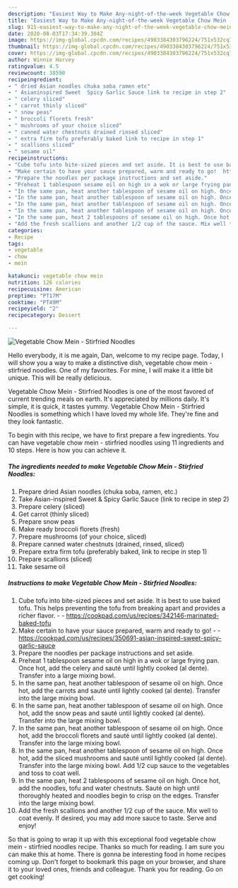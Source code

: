 ```yaml
---
description: "Easiest Way to Make Any-night-of-the-week Vegetable Chow Mein - Stirfried Noodles"
title: "Easiest Way to Make Any-night-of-the-week Vegetable Chow Mein - Stirfried Noodles"
slug: 915-easiest-way-to-make-any-night-of-the-week-vegetable-chow-mein-stirfried-noodles
date: 2020-08-03T17:34:39.304Z
image: https://img-global.cpcdn.com/recipes/4903384303796224/751x532cq70/vegetable-chow-mein-stirfried-noodles-recipe-main-photo.jpg
thumbnail: https://img-global.cpcdn.com/recipes/4903384303796224/751x532cq70/vegetable-chow-mein-stirfried-noodles-recipe-main-photo.jpg
cover: https://img-global.cpcdn.com/recipes/4903384303796224/751x532cq70/vegetable-chow-mein-stirfried-noodles-recipe-main-photo.jpg
author: Winnie Harvey
ratingvalue: 4.5
reviewcount: 38590
recipeingredient:
- " dried Asian noodles chuka soba ramen etc"
- " Asianinspired Sweet  Spicy Garlic Sauce link to recipe in step 2"
- " celery sliced"
- " carrot thinly sliced"
- " snow peas"
- " broccoli florets fresh"
- " mushrooms of your choice sliced"
- " canned water chestnuts drained rinsed sliced"
- " extra firm tofu preferably baked link to recipe in step 1"
- " scallions sliced"
- " sesame oil"
recipeinstructions:
- "Cube tofu into bite-sized pieces and set aside. It is best to use baked tofu. This helps preventing the tofu from breaking apart and provides a richer flavor.  https://cookpad.com/us/recipes/342146-marinated-baked-tofu"
- "Make certain to have your sauce prepared, warm and ready to go!  https://cookpad.com/us/recipes/350691-asian-inspired-sweet-spicy-garlic-sauce"
- "Prepare the noodles per package instructions and set aside."
- "Preheat 1 tablespoon sesame oil on high in a wok or large frying pan. Once hot, add the celery and sauté until lightly cooked (al dente). Transfer into a large mixing bowl."
- "In the same pan, heat another tablespoon of sesame oil on high. Once hot, add the carrots and sauté until lightly cooked (al dente). Transfer into the large mixing bowl."
- "In the same pan, heat another tablespoon of sesame oil on high. Once hot, add the snow peas and sauté until lightly cooked (al dente). Transfer into the large mixing bowl."
- "In the same pan, heat another tablespoon of sesame oil on high. Once hot, add the broccoli florets and sauté until lightly cooked (al dente). Transfer into the large mixing bowl."
- "In the same pan, heat another tablespoon of sesame oil on high. Once hot, add the sliced mushrooms and sauté until lightly cooked (al dente). Transfer into the large mixing bowl. Add 1/2 cup sauce to the vegetables and toss to coat well."
- "In the same pan, heat 2 tablespoons of sesame oil on high. Once hot, add the noodles, tofu and water chestnuts. Sauté on high until thoroughly heated and noodles begin to crisp on the edges. Transfer into the large mixing bowl."
- "Add the fresh scallions and another 1/2 cup of the sauce. Mix well to coat evenly. If desired, you may add more sauce to taste. Serve and enjoy!"
categories:
- Recipe
tags:
- vegetable
- chow
- mein

katakunci: vegetable chow mein 
nutrition: 126 calories
recipecuisine: American
preptime: "PT17M"
cooktime: "PT49M"
recipeyield: "2"
recipecategory: Dessert

---
```



![Vegetable Chow Mein - Stirfried Noodles](https://img-global.cpcdn.com/recipes/4903384303796224/751x532cq70/vegetable-chow-mein-stirfried-noodles-recipe-main-photo.jpg)

Hello everybody, it is me again, Dan, welcome to my recipe page. Today, I will show you a way to make a distinctive dish, vegetable chow mein - stirfried noodles. One of my favorites. For mine, I will make it a little bit unique. This will be really delicious.



Vegetable Chow Mein - Stirfried Noodles is one of the most favored of current trending meals on earth. It's appreciated by millions daily. It's simple, it is quick, it tastes yummy. Vegetable Chow Mein - Stirfried Noodles is something which I have loved my whole life. They're fine and they look fantastic.


To begin with this recipe, we have to first prepare a few ingredients. You can have vegetable chow mein - stirfried noodles using 11 ingredients and 10 steps. Here is how you can achieve it.

<!--inarticleads1-->

##### The ingredients needed to make Vegetable Chow Mein - Stirfried Noodles:

1. Prepare  dried Asian noodles (chuka soba, ramen, etc.)
1. Take  Asian-inspired Sweet &amp; Spicy Garlic Sauce (link to recipe in step 2)
1. Prepare  celery (sliced)
1. Get  carrot (thinly sliced)
1. Prepare  snow peas
1. Make ready  broccoli florets (fresh)
1. Prepare  mushrooms (of your choice, sliced)
1. Prepare  canned water chestnuts (drained, rinsed, sliced)
1. Prepare  extra firm tofu (preferably baked, link to recipe in step 1)
1. Prepare  scallions (sliced)
1. Take  sesame oil




<!--inarticleads2-->

##### Instructions to make Vegetable Chow Mein - Stirfried Noodles:

1. Cube tofu into bite-sized pieces and set aside. It is best to use baked tofu. This helps preventing the tofu from breaking apart and provides a richer flavor. -  - https://cookpad.com/us/recipes/342146-marinated-baked-tofu
1. Make certain to have your sauce prepared, warm and ready to go! -  - https://cookpad.com/us/recipes/350691-asian-inspired-sweet-spicy-garlic-sauce
1. Prepare the noodles per package instructions and set aside.
1. Preheat 1 tablespoon sesame oil on high in a wok or large frying pan. Once hot, add the celery and sauté until lightly cooked (al dente). Transfer into a large mixing bowl.
1. In the same pan, heat another tablespoon of sesame oil on high. Once hot, add the carrots and sauté until lightly cooked (al dente). Transfer into the large mixing bowl.
1. In the same pan, heat another tablespoon of sesame oil on high. Once hot, add the snow peas and sauté until lightly cooked (al dente). Transfer into the large mixing bowl.
1. In the same pan, heat another tablespoon of sesame oil on high. Once hot, add the broccoli florets and sauté until lightly cooked (al dente). Transfer into the large mixing bowl.
1. In the same pan, heat another tablespoon of sesame oil on high. Once hot, add the sliced mushrooms and sauté until lightly cooked (al dente). Transfer into the large mixing bowl. Add 1/2 cup sauce to the vegetables and toss to coat well.
1. In the same pan, heat 2 tablespoons of sesame oil on high. Once hot, add the noodles, tofu and water chestnuts. Sauté on high until thoroughly heated and noodles begin to crisp on the edges. Transfer into the large mixing bowl.
1. Add the fresh scallions and another 1/2 cup of the sauce. Mix well to coat evenly. If desired, you may add more sauce to taste. Serve and enjoy!




So that is going to wrap it up with this exceptional food vegetable chow mein - stirfried noodles recipe. Thanks so much for reading. I am sure you can make this at home. There is gonna be interesting food in home recipes coming up. Don't forget to bookmark this page on your browser, and share it to your loved ones, friends and colleague. Thank you for reading. Go on get cooking!
